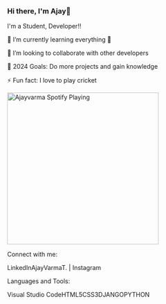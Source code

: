 ### Hi there, I'm Ajay👋


I'm a Student, Developer!!

🌱 I’m currently learning everything 🤣

👯 I’m looking to collaborate with other developers

🥅 2024 Goals: Do more projects and gain knowledge

⚡ Fun fact: I love to play cricket



<a href="https://open.spotify.com/album/33pt9HBdGlAbRGBHQgsZsU?si=X2MC9GLcS5-169BQz_-TeA" rel="nofollow"><img src="https://camo.githubusercontent.com/114599f102866afdf7625dbd3362fa19b82e74d7746a49716fc8879df93b5077/68747470733a2f2f6e6f772d706c6179696e672d636f6465737461636b722e76657263656c2e6170702f6170692f73706f746966792d706c6179696e67" alt="Ajayvarma Spotify Playing" width="350" data-canonical-src="https://now-playing-Ajayvarma1602.vercel.app/api/spotify-playing" style="max-width:100%;"></a>

Connect with me:

 LinkedInAjayVarmaT. | Instagram

Languages and Tools:

Visual Studio CodeHTML5CSS3DJANGOPYTHON

